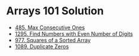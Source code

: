 # Arrays 101 Solution

- [485. Max Consecutive Ones](./Max_Consecutive_Ones)
- [1295. Find Numbers with Even Number of Digits](./Find_Numbers_with_Even_Number_of_Digits)
- [977. Squares of a Sorted Array](./977_Squares_of_a_Sorted_Array)
- [1089. Duplicate Zeros](./1089_Duplicate_Zeros)